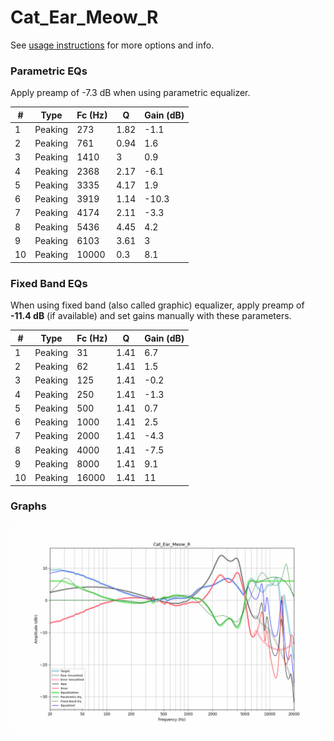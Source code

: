 # Cat_Ear_Meow_R
See [usage instructions](https://github.com/jaakkopasanen/AutoEq#usage) for more options and info.

### Parametric EQs
Apply preamp of -7.3 dB when using parametric equalizer.

|   # | Type    |   Fc (Hz) |    Q |   Gain (dB) |
|-----|---------|-----------|------|-------------|
|   1 | Peaking |       273 | 1.82 |        -1.1 |
|   2 | Peaking |       761 | 0.94 |         1.6 |
|   3 | Peaking |      1410 | 3    |         0.9 |
|   4 | Peaking |      2368 | 2.17 |        -6.1 |
|   5 | Peaking |      3335 | 4.17 |         1.9 |
|   6 | Peaking |      3919 | 1.14 |       -10.3 |
|   7 | Peaking |      4174 | 2.11 |        -3.3 |
|   8 | Peaking |      5436 | 4.45 |         4.2 |
|   9 | Peaking |      6103 | 3.61 |         3   |
|  10 | Peaking |     10000 | 0.3  |         8.1 |

### Fixed Band EQs
When using fixed band (also called graphic) equalizer, apply preamp of **-11.4 dB** (if available) and set gains manually with these parameters.

|   # | Type    |   Fc (Hz) |    Q |   Gain (dB) |
|-----|---------|-----------|------|-------------|
|   1 | Peaking |        31 | 1.41 |         6.7 |
|   2 | Peaking |        62 | 1.41 |         1.5 |
|   3 | Peaking |       125 | 1.41 |        -0.2 |
|   4 | Peaking |       250 | 1.41 |        -1.3 |
|   5 | Peaking |       500 | 1.41 |         0.7 |
|   6 | Peaking |      1000 | 1.41 |         2.5 |
|   7 | Peaking |      2000 | 1.41 |        -4.3 |
|   8 | Peaking |      4000 | 1.41 |        -7.5 |
|   9 | Peaking |      8000 | 1.41 |         9.1 |
|  10 | Peaking |     16000 | 1.41 |        11   |

### Graphs
![](./Cat_Ear_Meow_R.png)
